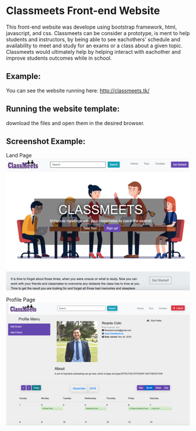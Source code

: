 # Classmeets Front-end Website
This front-end website was develope using bootstrap framework, html, javascript, and css. Classmeets can be consider a prototype, is ment to help students and instructors, by being able to see eachothers' schedule and availability to meet and study for an exams or a class about a given topic. Classmeets would ultimately help by helping interact with eachother and improve students outcomes while in school. 

## Example:
You can see the website running here: http://classmeets.tk/

## Running the website template:
download the files and open them in the desired browser.

## Screenshot Example:
Land Page
![alt text](https://raw.githubusercontent.com/ricardocolin/Classmeets-Front-End/master/img/indexPage.png)

Profile Page
![alt text](https://raw.githubusercontent.com/ricardocolin/Classmeets-Front-End/master/img/profilePage.png)
